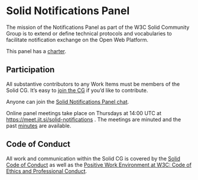 # Solid Notifications Panel

The mission of the Notifications Panel as part of the W3C Solid Community Group is to extend or define technical protocols and vocabularies to facilitate notification exchange on the Open Web Platform.

This panel has a [charter](https://github.com/solid/process/blob/main/notifications-panel-charter.md).

## Participation

All substantive contributors to any Work Items must be members of the Solid CG. It’s easy to [join the CG](https://www.w3.org/community/solid/join) if you’d like to contribute.

Anyone can join the [Solid Notifications Panel chat](https://gitter.im/solid/notifications-panel).

Online panel meetings take place on Thursdays at 14:00 UTC at https://meet.jit.si/solid-notifications . The meetings are minuted and the past [minutes](https://github.com/solid/notification-panel/blob/main/minutes/) are available.

## Code of Conduct

All work and communication within the Solid CG is covered by the [Solid Code of Conduct](https://github.com/solid/process/blob/master/code-of-conduct.md) as well as the [Positive Work Environment at W3C: Code of Ethics and Professional Conduct](https://www.w3.org/Consortium/cepc/).
